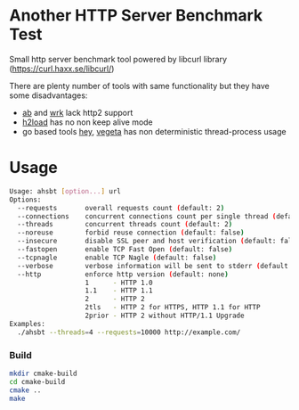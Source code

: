 # Another HTTP Server Benchmark Test 

Small http server benchmark tool powered by libcurl library (https://curl.haxx.se/libcurl/)

There are plenty number of tools with same functionality but they have some disadvantages:

* [ab](https://httpd.apache.org/docs/2.4/programs/ab.html) and [wrk](https://github.com/wg/wrk) lack http2 support
* [h2load](https://nghttp2.org/documentation/h2load.1.html) has no non keep alive mode
* go based tools [hey](https://github.com/rakyll/hey), [vegeta](https://github.com/tsenart/vegeta) has non deterministic thread-process usage

# Usage
```sh
Usage: ahsbt [option...] url
Options:
  --requests       overall requests count (default: 2)
  --connections    concurrent connections count per single thread (default: 2)
  --threads        concurrent threads count (default: 2)
  --noreuse        forbid reuse connection (default: false)
  --insecure       disable SSL peer and host verification (default: false)
  --fastopen       enable TCP Fast Open (default: false)
  --tcpnagle       enable TCP Nagle (default: false)
  --verbose        verbose information will be sent to stderr (default: false)
  --http           enforce http version (default: none)
                   1      - HTTP 1.0
                   1.1    - HTTP 1.1
                   2      - HTTP 2
                   2tls   - HTTP 2 for HTTPS, HTTP 1.1 for HTTP
                   2prior - HTTP 2 without HTTP/1.1 Upgrade
Examples:
  ./ahsbt --threads=4 --requests=10000 http://example.com/
```

### Build

```sh
mkdir cmake-build
cd cmake-build
cmake ..
make
```
